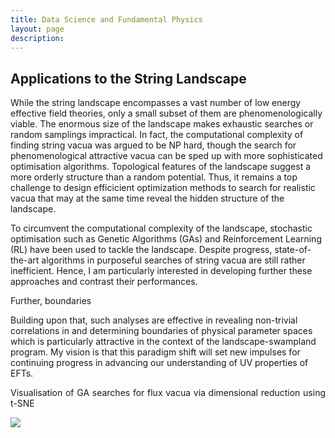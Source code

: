 ```yaml
---
title: Data Science and Fundamental Physics
layout: page
description: 
---
```


## 



## Applications to the String Landscape

While the string landscape encompasses a vast number of low energy effective field theories, only a small subset of them are phenomenologically viable. The enormous size of the landscape makes exhaustic searches or random samplings impractical. In fact, the computational complexity of finding string vacua was argued to be NP hard, though the search for phenomenological attractive vacua can be sped up with more sophisticated optimisation algorithms. Topological features of the landscape suggest a more orderly structure than a random potential. Thus, it remains a top challenge to design efficicient optimization methods to search for realistic vacua that may at the same time reveal the hidden structure of the landscape.

To circumvent the computational complexity of the landscape, stochastic optimisation such as Genetic Algorithms (GAs) and Reinforcement Learning (RL) have been used to tackle the landscape. Despite progress, state-of-the-art algorithms in purposeful searches of string vacua are still rather inefficient. Hence, I am particularly interested in developing further these approaches and contrast their performances.

Further, 
boundaries

Building upon that, such analyses are effective in revealing non-trivial correlations in and determining boundaries of physical parameter spaces which is particularly attractive in the context of the landscape-swampland program. My vision is that this paradigm shift will set new impulses for continuing progress in advancing our understanding of UV properties of EFTs.


<HTML>
<BODY>
    <p align="justify"> 
    Visualisation of GA searches for flux vacua via dimensional reduction using t-SNE
    </p>
    <IMG SRC="images/GA_tsne.gif">
</BODY>
</HTML>


